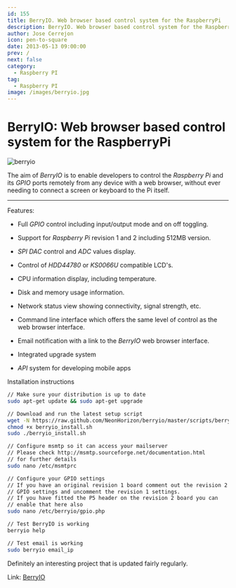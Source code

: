 ```yaml
---
id: 155
title: BerryIO. Web browser based control system for the RaspberryPi
description: BerryIO. Web browser based control system for the RaspberryPi
author: Jose Cerrejon
icon: pen-to-square
date: 2013-05-13 09:00:00
prev: /
next: false
category:
  - Raspberry PI
tag:
  - Raspberry PI
image: /images/berryio.jpg
---
```


# BerryIO: Web browser based control system for the RaspberryPi

![berryio](/images/berryio.jpg)

The aim of *BerryIO* is to enable developers to control the *Raspberry Pi* and its *GPIO* ports remotely from any device with a web browser, without ever needing to connect a screen or keyboard to the Pi itself.

- - -
Features:

* Full *GPIO* control including input/output mode and on off toggling.

* Support for *Raspberry Pi* revision 1 and 2 including 512MB version.

* *SPI DAC* control and *ADC* values display.

* Control of *HDD44780* or *KS0066U* compatible LCD's.

* CPU information display, including temperature.

* Disk and memory usage information.

* Network status view showing connectivity, signal strength, etc.

* Command line interface which offers the same level of control as the web browser interface.

* Email notification with a link to the *BerryIO* web browser interface.

* Integrated upgrade system

* *API* system for developing mobile apps

Installation instructions

```bash
// Make sure your distribution is up to date
sudo apt-get update && sudo apt-get upgrade

// Download and run the latest setup script
wget -N https://raw.github.com/NeonHorizon/berryio/master/scripts/berryio_install.sh
chmod +x berryio_install.sh
sudo ./berryio_install.sh

// Configure msmtp so it can access your mailserver
// Please check http://msmtp.sourceforge.net/documentation.html
// for further details
sudo nano /etc/msmtprc

// Configure your GPIO settings
// If you have an original revision 1 board comment out the revision 2
// GPIO settings and uncomment the revision 1 settings.
// If you have fitted the P5 header on the revision 2 board you can
// enable that here also
sudo nano /etc/berryio/gpio.php

// Test BerryIO is working
berryio help

// Test email is working
sudo berryio email_ip
```

Definitely an interesting project that is updated fairly regularly.

Link: [BerryIO](http://frozenmist.co.uk/downloads/berryio/)